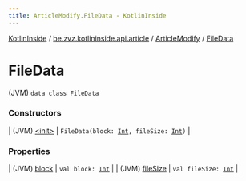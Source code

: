 ```yaml
---
title: ArticleModify.FileData - KotlinInside
---
```


[KotlinInside](../../../index.html) / [be.zvz.kotlininside.api.article](../../index.html) / [ArticleModify](../index.html) / [FileData](./index.html)

# FileData

(JVM) `data class FileData`

### Constructors

| (JVM) [&lt;init&gt;](-init-.html) | `FileData(block: `[`Int`](https://kotlinlang.org/api/latest/jvm/stdlib/kotlin/-int/index.html)`, fileSize: `[`Int`](https://kotlinlang.org/api/latest/jvm/stdlib/kotlin/-int/index.html)`)` |

### Properties

| (JVM) [block](block.html) | `val block: `[`Int`](https://kotlinlang.org/api/latest/jvm/stdlib/kotlin/-int/index.html) |
| (JVM) [fileSize](file-size.html) | `val fileSize: `[`Int`](https://kotlinlang.org/api/latest/jvm/stdlib/kotlin/-int/index.html) |

